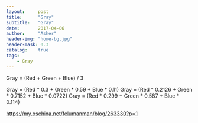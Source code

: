 ```yaml
---
layout:     post
title:      "Gray"
subtitle:   "Gray"
date:       2017-04-06
author:     "Asher"
header-img: "home-bg.jpg"
header-mask: 0.3
catalog:    true
tags:
    - Gray
---
```


Gray = (Red + Green + Blue) / 3

Gray = (Red * 0.3 + Green * 0.59 + Blue * 0.11)
Gray = (Red * 0.2126 + Green * 0.7152 + Blue * 0.0722)
Gray = (Red * 0.299 + Green * 0.587 + Blue * 0.114)


https://my.oschina.net/felumanman/blog/263330?p=1
